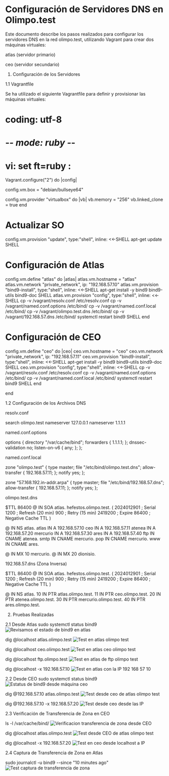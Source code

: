 # Configuración de Servidores DNS en Olimpo.test

Este documento describe los pasos realizados para configurar los servidores DNS en la red olimpo.test, utilizando Vagrant para crear dos máquinas virtuales:

atlas (servidor primario)

ceo (servidor secundario)

1. Configuración de los Servidores

1.1 Vagrantfile

Se ha utilizado el siguiente Vagrantfile para definir y provisionar las máquinas virtuales:

# coding: utf-8
# -*- mode: ruby -*-
# vi: set ft=ruby :

Vagrant.configure("2") do |config|

  config.vm.box = "debian/bullseye64"
  
  config.vm.provider "virtualbox" do |vb|
    vb.memory = "256"
    vb.linked_clone = true
  end

  # Actualizar SO
  config.vm.provision "update", type:"shell", inline: <<-SHELL
    apt-get update
  SHELL

  # Configuración de Atlas
  config.vm.define "atlas" do |atlas|
    atlas.vm.hostname = "atlas"
    atlas.vm.network "private_network", ip: "192.168.57.10"
    atlas.vm.provision "bind9-install", type:"shell", inline: <<-SHELL
        apt-get install -y bind9 bind9-utils bind9-doc
    SHELL
    atlas.vm.provision "config", type:"shell", inline: <<-SHELL
      cp -v /vagrant/resolv.conf /etc/resolv.conf
      cp -v /vagrant/named.conf.options /etc/bind/
      cp -v /vagrant/named.conf.local /etc/bind/
      cp -v /vagrant/olimpo.test.dns /etc/bind/
      cp -v /vagrant/192.168.57.dns /etc/bind/
      systemctl restart bind9
    SHELL
  end

  # Configuración de CEO
  config.vm.define "ceo" do |ceo|
    ceo.vm.hostname = "ceo"
    ceo.vm.network "private_network", ip: "192.168.57.11"
    ceo.vm.provision "bind9-install", type:"shell", inline: <<-SHELL
        apt-get install -y bind9 bind9-utils bind9-doc
    SHELL
    ceo.vm.provision "config", type:"shell", inline: <<-SHELL
      cp -v /vagrant/resolv.conf /etc/resolv.conf
      cp -v /vagrant/named.conf.options /etc/bind/
      cp -v /vagrant/named.conf.local /etc/bind/
      systemctl restart bind9
    SHELL
  end

end

1.2 Configuración de los Archivos DNS

resolv.conf

search olimpo.test
nameserver 127.0.0.1
nameserver 1.1.1.1

named.conf.options

options {
    directory "/var/cache/bind";
    forwarders {
        1.1.1.1;
    };
    dnssec-validation no;
    listen-on-v6 { any; };
};

named.conf.local

zone "olimpo.test" {
    type master;
    file "/etc/bind/olimpo.test.dns";
    allow-transfer { 192.168.57.11; };
    notify yes;
};

zone "57.168.192.in-addr.arpa" {
    type master;
    file "/etc/bind/192.168.57.dns";
    allow-transfer { 192.168.57.11; };
    notify yes;
};

olimpo.test.dns

$TTL 86400
@   IN  SOA atlas. hefestos.olimpo.test. (
        2024012901 ; Serial
        1200       ; Refresh (20 min)
        900        ; Retry (15 min)
        2419200    ; Expire
        86400      ; Negative Cache TTL
)

@       IN  NS  atlas.
atlas   IN  A   192.168.57.10
ceo     IN  A   192.168.57.11
atenea  IN  A   192.168.57.20
mercurio IN A   192.168.57.30
ares    IN  A   192.168.57.40
ftp     IN  CNAME atenea.
smtp    IN  CNAME mercurio.
pop     IN  CNAME mercurio.
www     IN  CNAME ares.

@       IN  MX  10 mercurio.
@       IN  MX  20 dionisio.

192.168.57.dns (Zona Inversa)

$TTL 86400
@   IN  SOA atlas. hefestos.olimpo.test. (
        2024012901 ; Serial
        1200       ; Refresh (20 min)
        900        ; Retry (15 min)
        2419200    ; Expire
        86400      ; Negative Cache TTL
)

@       IN  NS  atlas.
10      IN  PTR atlas.olimpo.test.
11      IN  PTR ceo.olimpo.test.
20      IN  PTR atenea.olimpo.test.
30      IN  PTR mercurio.olimpo.test.
40      IN  PTR ares.olimpo.test.

2. Pruebas Realizadas

2.1 Desde Atlas
sudo systemctl status bind9
![Revisamos el estado de bind9 en atlas](https://github.com/user-attachments/assets/f20b209c-ce20-4233-a959-ea8cbeb601ff)

dig @localhost atlas.olimpo.test
![Test en atlas olimpo test](https://github.com/user-attachments/assets/6ff8c894-c1fe-4105-9dbc-9163282c57e2)

dig @localhost ceo.olimpo.test
![Test en atlas  ceo olimpo test](https://github.com/user-attachments/assets/49ff59ca-9f63-40ce-b8b2-9645fc1f87e2)

dig @localhost ftp.olimpo.test
![Test en atlas de ftp olimpo test](https://github.com/user-attachments/assets/5eca025f-caba-4707-99d2-8b768cd4f80f)

dig @localhost -x 192.168.57.10
![Test en atlas con la IP 192 168 57 10](https://github.com/user-attachments/assets/b65b73a0-fd5e-4a8e-b23c-c4d58bf1ffc5)


2.2 Desde CEO
sudo systemctl status bind9
![Estatus de bind9 desde máquina ceo](https://github.com/user-attachments/assets/6b1f09af-8ea7-446a-8aed-5d46d38962a0)

dig @192.168.57.10 atlas.olimpo.test
![Test desde ceo de atlas olimpo test](https://github.com/user-attachments/assets/f6b1d663-b146-4230-8d3f-e2c0e81ded8f)

dig @192.168.57.10 -x 192.168.57.20
![Test desde ceo desde las IP](https://github.com/user-attachments/assets/edfd71c0-4f04-4766-86f5-03ad90d07e25)

2.3 Verificación de Transferencia de Zona en CEO

ls -l /var/cache/bind/
![Verificacion transferencia de zona desde CEO](https://github.com/user-attachments/assets/199d800c-391c-4a95-9ef6-1ec67f28dc2d)

dig @localhost atlas.olimpo.test
![Test desde CEO de atlas olimpo test](https://github.com/user-attachments/assets/14664310-515b-4fb0-9d83-f509b1bd7e48)

dig @localhost -x 192.168.57.20
![Test en ceo desde localhost a IP](https://github.com/user-attachments/assets/2cff0b10-4941-46d4-93cb-53a223e4349d)

2.4 Captura de Transferencia de Zona en Atlas

sudo journalctl -u bind9 --since "10 minutes ago"
![Test captura de transferencia de zona](https://github.com/user-attachments/assets/ae5cea5e-2c8c-46d2-afa1-31cf2635f3b1)

